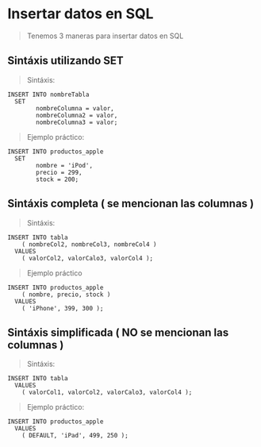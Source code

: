 # Insertar datos en SQL

> Tenemos 3 maneras para insertar datos en SQL  


## Sintáxis utilizando **SET** 

> Sintáxis: 

    INSERT INTO nombreTabla    
      SET  
            nombreColumna = valor,
            nombreColumna2 = valor,
            nombreColumna3 = valor;


> Ejemplo práctico:

    INSERT INTO productos_apple  
      SET   
            nombre = 'iPod',  
            precio = 299,  
            stock = 200;


## Sintáxis completa ( se mencionan las columnas )

> Sintáxis:  

    INSERT INTO tabla  
        ( nombreCol2, nombreCol3, nombreCol4 )    
      VALUES  
        ( valorCol2, valorCalo3, valorCol4 );  


> Ejemplo práctico 

    INSERT INTO productos_apple  
        ( nombre, precio, stock )  
      VALUES  
        ( 'iPhone', 399, 300 );  


## Sintáxis simplificada ( NO se mencionan las columnas )

> Sintáxis:

    INSERT INTO tabla  
      VALUES  
        ( valorCol1, valorCol2, valorCalo3, valorCol4 );  


> Ejemplo práctico: 

    INSERT INTO productos_apple  
      VALUES  
        ( DEFAULT, 'iPad', 499, 250 );

